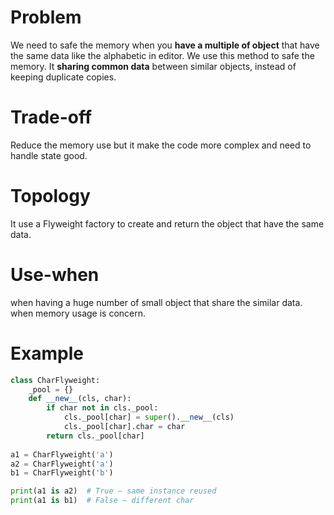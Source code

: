 # Problem
We need to safe the memory when you **have a multiple of object** that have the same data like the alphabetic in editor. We use this method to safe the memory. It **sharing common data** between similar objects, instead of keeping duplicate copies.
# Trade-off 
Reduce the memory use but it make the code more complex and need to handle state good.
# Topology
It use a Flyweight factory to create and return the object that have the same data. 
# Use-when
when having a huge number of small object that share the similar data.
when memory usage is concern.
# Example
```python
class CharFlyweight:
    _pool = {}
    def __new__(cls, char):
        if char not in cls._pool:
            cls._pool[char] = super().__new__(cls)
            cls._pool[char].char = char
        return cls._pool[char]
        
a1 = CharFlyweight('a')
a2 = CharFlyweight('a')
b1 = CharFlyweight('b')

print(a1 is a2)  # True — same instance reused
print(a1 is b1)  # False — different char

```